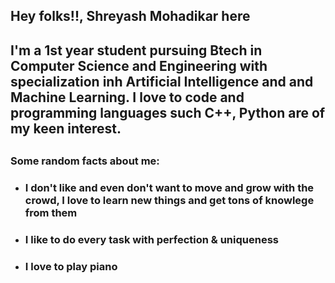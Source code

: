 ## Hey folks!!, Shreyash Mohadikar here
## I'm a 1st year student pursuing Btech in Computer Science and Engineering with specialization inh Artificial Intelligence and and Machine Learning. I love to code and programming languages such C++, Python are of my keen interest. 
## 

### Some random facts about me:
- ### I don't like and even don't want to move and grow with the crowd, I love to learn new things and get tons of knowlege from them
- ### I like to do every task with perfection & uniqueness
- ### I love to play piano
